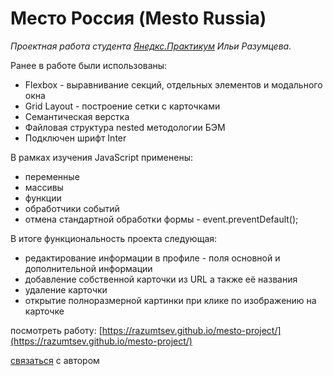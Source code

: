 # Место Россия (Mesto Russia)
*Проектная работа студента [Янедкс.Практикум](https://practicum.yandex.ru/) Ильи Разумцева.*

Ранее в работе были использованы:
* Flexbox - выравнивание секций, отдельных элементов и модального окна
* Grid Layout - построение сетки с карточками
* Семантическая верстка
* Файловая структура nested методологии БЭМ
* Подключен шрифт Inter

В рамках изучения JavaScript применены:
* переменные
* массивы
* функции
* обработчики событий
* отмена стандартной обработки формы - event.preventDefault();

В итоге функциональность проекта следующая:
* редактирование информации в профиле - поля основной и дополнительной информации
* добавление собственной карточки из URL а также её названия
* удаление карточки
* открытие полноразмерной картинки при клике по изображению на карточке

посмотреть работу: [https://razumtsev.github.io/mesto-project/](https://razumtsev.github.io/mesto-project/)

[связаться](mailto:razumtsev@mail.ru) с автором